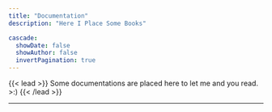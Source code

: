 ```yaml
---
title: "Documentation"
description: "Here I Place Some Books"

cascade:
  showDate: false
  showAuthor: false
  invertPagination: true
---
```


{{< lead >}}
Some documentations are placed here to let me and you read. >:)
{{< /lead >}}

---
